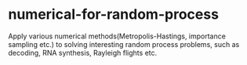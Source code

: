 # numerical-for-random-process
Apply various numerical methods(Metropolis-Hastings, importance sampling etc.) 
to solving interesting random process problems, such as decoding, RNA synthesis, Rayleigh flights etc.
